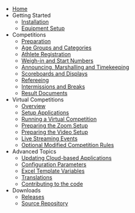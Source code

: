 * [Home](index)
* Getting Started
  * [Installation](InstallationOverview)
  * [Equipment Setup](EquipmentSetup)
* Competitions
  * [Preparation](Preparation)
  * [Age Groups and Categories](Categories)
  * [Athlete Registration](Registration)
  * [Weigh-in and Start Numbers](WeighIn)
  * [Announcing, Marshalling and Timekeeping](Announcing)
  * [Scoreboards and Displays](Displays)
  * [Refereeing](Refereeing)
  * [Intermissions and Breaks](Breaks)
  * [Result Documents](Documents)
* Virtual Competitions
  * [Overview](VirtualOverview)
  * [Setup Applications](HerokuLarge)
  * [Running a Virtual Competition](Zoom)
  * [Preparing the Zoom Setup](PrepareZoomBroadcasting)
  * [Preparing the Video Setup](OBS)
  * [Live Streaming Events](Streaming)
  * [Optional Modified Competition Rules](ModifiedRules)
* Advanced Topics
  * [Updating Cloud-based Applications](UpdatingCloudApplications)
  * [Configuration Parameters](Configuration)
  * [Excel Template Variables](TemplateVariables)
  * [Translations](Translation)
  * [Contributing to the code](Gitpod)
* Downloads
  * [Releases](https://github.com/jflamy/owlcms4/releases)
  * [Source Repository](https://github.com/jflamy/owlcms4)
